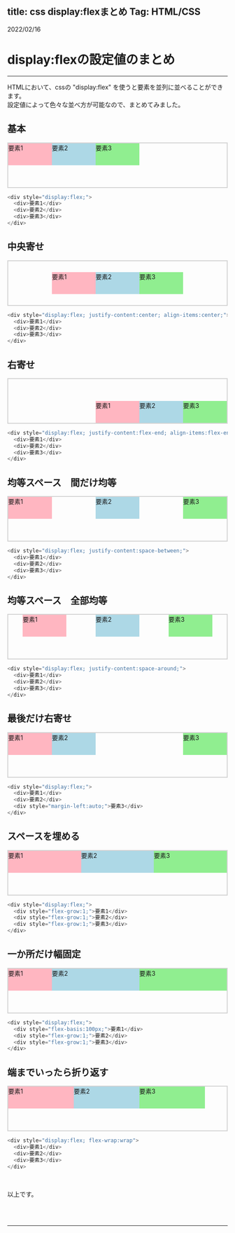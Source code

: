 title: css display:flexまとめ
Tag: HTML/CSS
---

2022/02/16
# display:flexの設定値のまとめ

---

HTMLにおいて、cssの "display:flex" を使うと要素を並列に並べることができます。  
設定値によって色々な並べ方が可能なので、まとめてみました。  

## 基本

<div style="height:100px;border:solid 2px lightgray;display:flex;">
<div style="height:50px;width:100px;background:lightpink;">要素1</div>
<div style="height:50px;width:100px;background:lightblue;">要素2</div>
<div style="height:50px;width:100px;background:lightgreen;">要素3</div>
</div>

```C#
<div style="display:flex;">
  <div>要素1</div>
  <div>要素2</div>
  <div>要素3</div>
</div>
```

## 中央寄せ

<div style="height:100px;border:solid 2px lightgray;display:flex; justify-content:center;align-items: center;">
<div style="height:50px;width:100px;background:lightpink;">要素1</div>
<div style="height:50px;width:100px;background:lightblue;">要素2</div>
<div style="height:50px;width:100px;background:lightgreen;">要素3</div>
</div>

```C#
<div style="display:flex; justify-content:center; align-items:center;">
  <div>要素1</div>
  <div>要素2</div>
  <div>要素3</div>
</div>
```

## 右寄せ

<div style="height:100px;border:solid 2px lightgray;display:flex; justify-content:flex-end;align-items:flex-end">
<div style="height:50px;width:100px;background:lightpink;">要素1</div>
<div style="height:50px;width:100px;background:lightblue;">要素2</div>
<div style="height:50px;width:100px;background:lightgreen;">要素3</div>
</div>

```C#
<div style="display:flex; justify-content:flex-end; align-items:flex-end;">
  <div>要素1</div>
  <div>要素2</div>
  <div>要素3</div>
</div>
```

## 均等スペース　間だけ均等

<div style="height:100px;border:solid 2px lightgray;display:flex; justify-content:space-between">
<div style="height:50px;width:100px;background:lightpink;">要素1</div>
<div style="height:50px;width:100px;background:lightblue;">要素2</div>
<div style="height:50px;width:100px;background:lightgreen;">要素3</div>
</div>

```C#
<div style="display:flex; justify-content:space-between;">
  <div>要素1</div>
  <div>要素2</div>
  <div>要素3</div>
</div>
```

## 均等スペース　全部均等

<div style="height:100px;border:solid 2px lightgray;display:flex; justify-content:space-around">
<div style="height:50px;width:100px;background:lightpink;">要素1</div>
<div style="height:50px;width:100px;background:lightblue;">要素2</div>
<div style="height:50px;width:100px;background:lightgreen;">要素3</div>
</div>

```C#
<div style="display:flex; justify-content:space-around;">
  <div>要素1</div>
  <div>要素2</div>
  <div>要素3</div>
</div>
```



## 最後だけ右寄せ

<div style="height:100px;border:solid 2px lightgray;display:flex;">
<div style="height:50px;width:100px;background:lightpink;">要素1</div>
<div style="height:50px;width:100px;background:lightblue;">要素2</div>
<div style="margin-left:auto;height:50px;width:100px;background:lightgreen;">要素3</div>
</div>

```C#
<div style="display:flex;">
  <div>要素1</div>
  <div>要素2</div>
  <div style="margin-left:auto;">要素3</div>
</div>
```

## スペースを埋める

<div style="height:100px;border:solid 2px lightgray;display:flex;">
<div style="height:50px;width:100px;background:lightpink;flex-grow:1;">要素1</div>
<div style="height:50px;width:100px;background:lightblue;flex-grow:1;">要素2</div>
<div style="margin-left:auto;height:50px;width:100px;background:lightgreen;flex-grow:1;">要素3</div>
</div>

```C#
<div style="display:flex;">
  <div style="flex-grow:1;">要素1</div>
  <div style="flex-grow:1;">要素2</div>
  <div style="flex-grow:1;">要素3</div>
</div>
```

## 一か所だけ幅固定

<div style="height:100px;border:solid 2px lightgray;display:flex;">
<div style="height:50px;width:100px;background:lightpink;flex-basis:100px;">要素1</div>
<div style="height:50px;width:100px;background:lightblue;flex-grow:1;">要素2</div>
<div style="margin-left:auto;height:50px;width:100px;background:lightgreen;flex-grow:1;">要素3</div>
</div>

```C#
<div style="display:flex;">
  <div style="flex-basis:100px;">要素1</div>
  <div style="flex-grow:1;">要素2</div>
  <div style="flex-grow:1;">要素3</div>
</div>
```

## 端までいったら折り返す

<div style="height:100px;border:solid 2px lightgray;display:flex; flex-wrap:wrap">
<div style="height:50px;width:150px;background:lightpink;">要素1</div>
<div style="height:50px;width:150px;background:lightblue;">要素2</div>
<div style="height:50px;width:150px;background:lightgreen;">要素3</div>
</div>

```C#
<div style="display:flex; flex-wrap:wrap">
  <div>要素1</div>
  <div>要素2</div>
  <div>要素3</div>
</div>
```

<br>

以上です。

<br>
<br>

---
